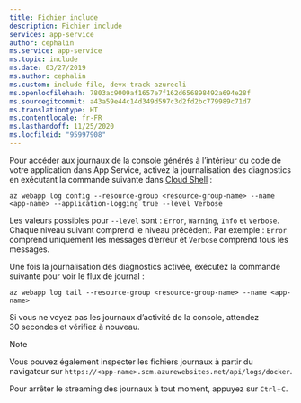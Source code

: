```yaml
---
title: Fichier include
description: Fichier include
services: app-service
author: cephalin
ms.service: app-service
ms.topic: include
ms.date: 03/27/2019
ms.author: cephalin
ms.custom: include file, devx-track-azurecli
ms.openlocfilehash: 7803ac9009af1657e7f162d656898492a694e28f
ms.sourcegitcommit: a43a59e44c14d349d597c3d2fd2bc779989c71d7
ms.translationtype: HT
ms.contentlocale: fr-FR
ms.lasthandoff: 11/25/2020
ms.locfileid: "95997908"
---
```

Pour accéder aux journaux de la console générés à l’intérieur du code de votre application dans App Service, activez la journalisation des diagnostics en exécutant la commande suivante dans [Cloud Shell](https://shell.azure.com) :

```azurecli-interactive
az webapp log config --resource-group <resource-group-name> --name <app-name> --application-logging true --level Verbose
```

Les valeurs possibles pour `--level` sont : `Error`, `Warning`, `Info` et `Verbose`. Chaque niveau suivant comprend le niveau précédent. Par exemple : `Error` comprend uniquement les messages d’erreur et `Verbose` comprend tous les messages.

Une fois la journalisation des diagnostics activée, exécutez la commande suivante pour voir le flux de journal :

```azurecli-interactive
az webapp log tail --resource-group <resource-group-name> --name <app-name>
```

Si vous ne voyez pas les journaux d’activité de la console, attendez 30 secondes et vérifiez à nouveau.

> [!NOTE]
> Vous pouvez également inspecter les fichiers journaux à partir du navigateur sur `https://<app-name>.scm.azurewebsites.net/api/logs/docker`.

Pour arrêter le streaming des journaux à tout moment, appuyez sur `Ctrl`+`C`.
